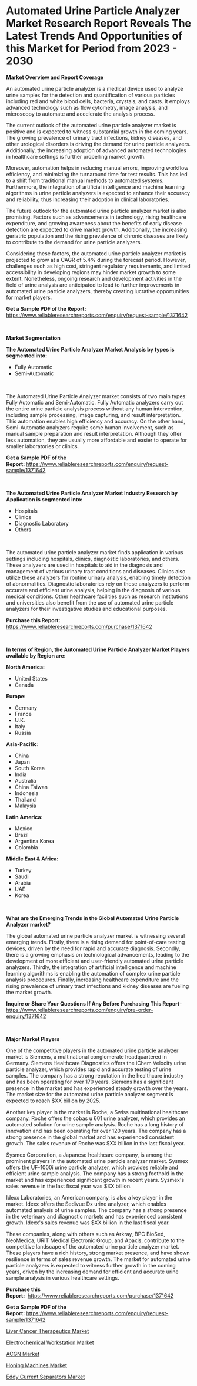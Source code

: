 <p><h1>Automated Urine Particle Analyzer Market Research Report Reveals The Latest Trends And Opportunities of this Market for Period from 2023 - 2030</h1></p><p><strong>Market Overview and Report Coverage</strong></p>
<p><p>An automated urine particle analyzer is a medical device used to analyze urine samples for the detection and quantification of various particles including red and white blood cells, bacteria, crystals, and casts. It employs advanced technology such as flow cytometry, image analysis, and microscopy to automate and accelerate the analysis process.</p><p>The current outlook of the automated urine particle analyzer market is positive and is expected to witness substantial growth in the coming years. The growing prevalence of urinary tract infections, kidney diseases, and other urological disorders is driving the demand for urine particle analyzers. Additionally, the increasing adoption of advanced automated technologies in healthcare settings is further propelling market growth.</p><p>Moreover, automation helps in reducing manual errors, improving workflow efficiency, and minimizing the turnaround time for test results. This has led to a shift from traditional manual methods to automated systems. Furthermore, the integration of artificial intelligence and machine learning algorithms in urine particle analyzers is expected to enhance their accuracy and reliability, thus increasing their adoption in clinical laboratories.</p><p>The future outlook for the automated urine particle analyzer market is also promising. Factors such as advancements in technology, rising healthcare expenditure, and growing awareness about the benefits of early disease detection are expected to drive market growth. Additionally, the increasing geriatric population and the rising prevalence of chronic diseases are likely to contribute to the demand for urine particle analyzers.</p><p>Considering these factors, the automated urine particle analyzer market is projected to grow at a CAGR of 5.4% during the forecast period. However, challenges such as high cost, stringent regulatory requirements, and limited accessibility in developing regions may hinder market growth to some extent. Nonetheless, ongoing research and development activities in the field of urine analysis are anticipated to lead to further improvements in automated urine particle analyzers, thereby creating lucrative opportunities for market players.</p></p>
<p><strong>Get a Sample PDF of the Report:</strong> <a href="https://www.reliableresearchreports.com/enquiry/request-sample/1371642">https://www.reliableresearchreports.com/enquiry/request-sample/1371642</a></p>
<p>&nbsp;</p>
<p><strong>Market Segmentation</strong></p>
<p><strong>The Automated Urine Particle Analyzer Market Analysis by types is segmented into:</strong></p>
<p><ul><li>Fully Automatic</li><li>Semi-Automatic</li></ul></p>
<p>&nbsp;</p>
<p><p>The Automated Urine Particle Analyzer market consists of two main types: Fully Automatic and Semi-Automatic. Fully Automatic analyzers carry out the entire urine particle analysis process without any human intervention, including sample processing, image capturing, and result interpretation. This automation enables high efficiency and accuracy. On the other hand, Semi-Automatic analyzers require some human involvement, such as manual sample preparation and result interpretation. Although they offer less automation, they are usually more affordable and easier to operate for smaller laboratories or clinics.</p></p>
<p><strong>Get a Sample PDF of the Report:</strong>&nbsp;<a href="https://www.reliableresearchreports.com/enquiry/request-sample/1371642">https://www.reliableresearchreports.com/enquiry/request-sample/1371642</a></p>
<p>&nbsp;</p>
<p><strong>The Automated Urine Particle Analyzer Market Industry Research by Application is segmented into:</strong></p>
<p><ul><li>Hospitals</li><li>Clinics</li><li>Diagnostic Laboratory</li><li>Others</li></ul></p>
<p>&nbsp;</p>
<p><p>The automated urine particle analyzer market finds application in various settings including hospitals, clinics, diagnostic laboratories, and others. These analyzers are used in hospitals to aid in the diagnosis and management of various urinary tract conditions and diseases. Clinics also utilize these analyzers for routine urinary analysis, enabling timely detection of abnormalities. Diagnostic laboratories rely on these analyzers to perform accurate and efficient urine analysis, helping in the diagnosis of various medical conditions. Other healthcare facilities such as research institutions and universities also benefit from the use of automated urine particle analyzers for their investigative studies and educational purposes.</p></p>
<p><strong>Purchase this Report:</strong>&nbsp; <a href="https://www.reliableresearchreports.com/purchase/1371642">https://www.reliableresearchreports.com/purchase/1371642</a></p>
<p>&nbsp;</p>
<p><strong>In terms of Region, the Automated Urine Particle Analyzer Market Players available by Region are:</strong></p>
<p>
    <p> <strong> North America: </strong>
        <ul>
            <li>United States</li>
            <li>Canada</li>
        </ul>
        </p> 
    <p> <strong> Europe: </strong>
        <ul>
            <li>Germany</li>
            <li>France</li>
            <li>U.K.</li>
            <li>Italy</li>
            <li>Russia</li>
        </ul>
        </p> 
    <p> <strong> Asia-Pacific: </strong>
        <ul>
            <li>China</li>
            <li>Japan</li>
            <li>South Korea</li>
            <li>India</li>
            <li>Australia</li>
            <li>China Taiwan</li>
            <li>Indonesia</li>
            <li>Thailand</li>
            <li>Malaysia</li>
        </ul>
        </p> 
    <p> <strong> Latin America: </strong>
        <ul>
            <li>Mexico</li>
            <li>Brazil</li>
            <li>Argentina Korea</li>
            <li>Colombia</li>
        </ul>
        </p> 
    <p> <strong> Middle East & Africa: </strong>
        <ul>
            <li>Turkey</li>
            <li>Saudi</li>
            <li>Arabia</li>
            <li>UAE</li>
            <li>Korea</li>
        </ul>
    </p>
    </p>
<p>&nbsp;</p>
<p><strong>What are the Emerging Trends in the Global Automated Urine Particle Analyzer market?</strong></p>
<p><p>The global automated urine particle analyzer market is witnessing several emerging trends. Firstly, there is a rising demand for point-of-care testing devices, driven by the need for rapid and accurate diagnosis. Secondly, there is a growing emphasis on technological advancements, leading to the development of more efficient and user-friendly automated urine particle analyzers. Thirdly, the integration of artificial intelligence and machine learning algorithms is enabling the automation of complex urine particle analysis procedures. Finally, increasing healthcare expenditure and the rising prevalence of urinary tract infections and kidney diseases are fueling the market growth.</p></p>
<p><strong>Inquire or Share Your Questions If Any Before Purchasing This Report</strong>- <a href="https://www.reliableresearchreports.com/enquiry/pre-order-enquiry/1371642">https://www.reliableresearchreports.com/enquiry/pre-order-enquiry/1371642</a></p>
<p>&nbsp;</p>
<p><strong>Major Market Players</strong></p>
<p><p>One of the competitive players in the automated urine particle analyzer market is Siemens, a multinational conglomerate headquartered in Germany. Siemens Healthcare Diagnostics offers the iChem Velocity urine particle analyzer, which provides rapid and accurate testing of urine samples. The company has a strong reputation in the healthcare industry and has been operating for over 170 years. Siemens has a significant presence in the market and has experienced steady growth over the years. The market size for the automated urine particle analyzer segment is expected to reach $XX billion by 2025.</p><p>Another key player in the market is Roche, a Swiss multinational healthcare company. Roche offers the cobas u 601 urine analyzer, which provides an automated solution for urine sample analysis. Roche has a long history of innovation and has been operating for over 120 years. The company has a strong presence in the global market and has experienced consistent growth. The sales revenue of Roche was $XX billion in the last fiscal year.</p><p>Sysmex Corporation, a Japanese healthcare company, is among the prominent players in the automated urine particle analyzer market. Sysmex offers the UF-1000i urine particle analyzer, which provides reliable and efficient urine sample analysis. The company has a strong foothold in the market and has experienced significant growth in recent years. Sysmex's sales revenue in the last fiscal year was $XX billion.</p><p>Idexx Laboratories, an American company, is also a key player in the market. Idexx offers the Sedivue Dx urine analyzer, which enables automated analysis of urine samples. The company has a strong presence in the veterinary and diagnostic markets and has experienced consistent growth. Idexx's sales revenue was $XX billion in the last fiscal year.</p><p>These companies, along with others such as Arkray, BPC BioSed, NeoMedica, URIT Medical Electronic Group, and Abaxis, contribute to the competitive landscape of the automated urine particle analyzer market. These players have a rich history, strong market presence, and have shown resilience in terms of sales revenue growth. The market for automated urine particle analyzers is expected to witness further growth in the coming years, driven by the increasing demand for efficient and accurate urine sample analysis in various healthcare settings.</p></p>
<p><strong>Purchase this Report:</strong>&nbsp;&nbsp;<a href="https://www.reliableresearchreports.com/purchase/1371642">https://www.reliableresearchreports.com/purchase/1371642</a></p>
<p></p>
<p><strong>Get a Sample PDF of the Report:</strong>&nbsp;<a href="https://www.reliableresearchreports.com/enquiry/request-sample/1371642">https://www.reliableresearchreports.com/enquiry/request-sample/1371642</a></p>
<p><p><a href="https://medium.com/@caleighhane2777/liver-cancer-therapeutics-market-size-cagr-trends-2024-2030-c973c44056ba">Liver Cancer Therapeutics Market</a></p><p><a href="https://www.linkedin.com/pulse/electrochemical-workstation-market-challenges-opportunities-7lehc/">Electrochemical Workstation Market</a></p><p><a href="https://medium.com/@irwingibson727/acgn-market-size-cagr-trends-2024-2030-0c48d755a1a3">ACGN Market</a></p><p><a href="https://www.linkedin.com/pulse/honing-machines-market-size-share-global-analysis-report-2023-ienxc/">Honing Machines Market</a></p><p><a href="https://www.linkedin.com/pulse/decoding-eddy-current-separators-market-deep-dive-latest-kjbjc/">Eddy Current Separators Market</a></p></p>